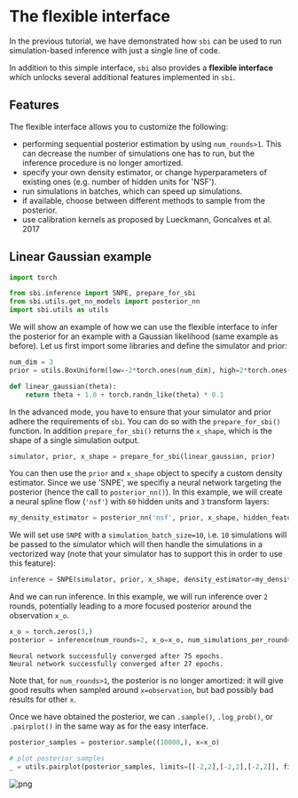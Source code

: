 # The flexible interface

In the previous tutorial, we have demonstrated how `sbi` can be used to run simulation-based inference with just a single line of code.

In addition to this simple interface, `sbi` also provides a **flexible interface** which unlocks several additional features implemented in `sbi`.

## Features

The flexible interface allows you to customize the following:

- performing sequential posterior estimation by using `num_rounds>1`. This can decrease the number of simulations one has to run, but the inference procedure is no longer amortized.  
- specify your own density estimator, or change hyperparameters of existing ones (e.g. number of hidden units for 'NSF').
- run simulations in batches, which can speed up simulations.
- if available, choose between different methods to sample from the posterior.
- use calibration kernels as proposed by Lueckmann, Goncalves et al. 2017

## Linear Gaussian example


```python
import torch

from sbi.inference import SNPE, prepare_for_sbi
from sbi.utils.get_nn_models import posterior_nn
import sbi.utils as utils
```

We will show an example of how we can use the flexible interface to infer the posterior for an example with a Gaussian likelihood (same example as before). Let us first import some libraries and define the simulator and prior:


```python
num_dim = 3
prior = utils.BoxUniform(low=-2*torch.ones(num_dim), high=2*torch.ones(num_dim))
```


```python
def linear_gaussian(theta):
    return theta + 1.0 + torch.randn_like(theta) * 0.1
```

In the advanced mode, you have to ensure that your simulator and prior adhere the requirements of `sbi`. You can do so with the `prepare_for_sbi()` function. In addition `prepare_for_sbi()` returns the `x_shape`, which is the shape of a single simulation output.


```python
simulator, prior, x_shape = prepare_for_sbi(linear_gaussian, prior)
```

You can then use the `prior` and `x_shape` object to specify a custom density estimator. Since we use 'SNPE', we specifiy a neural network targeting the posterior (hence the call to `posterior_nn()`). In this example, we will create a neural spline flow (`'nsf'`) with `60` hidden units and `3` transform layers:


```python
my_density_estimator = posterior_nn('nsf', prior, x_shape, hidden_features=60, flow_num_transforms=3)
```

We will set use `SNPE` with a `simulation_batch_size=10`, i.e. `10` simulations will be passed to the simulator which will then handle the simulations in a vectorized way (note that your simulator has to support this in order to use this feature):


```python
inference = SNPE(simulator, prior, x_shape, density_estimator=my_density_estimator, show_progress_bars=False)
```

And we can run inference. In this example, we will run inference over `2` rounds, potentially leading to a more focused posterior around the observation `x_o`.


```python
x_o = torch.zeros(3,)
posterior = inference(num_rounds=2, x_o=x_o, num_simulations_per_round=1000)
```

    Neural network successfully converged after 75 epochs.
    Neural network successfully converged after 27 epochs.


 Note that, for `num_rounds>1`, the posterior is no longer amortized: it will give good results when sampled around `x=observation`, but bad possibly bad results for other `x`.

Once we have obtained the posterior, we can `.sample()`, `.log_prob()`, or `.pairplot()` in the same way as for the easy interface.


```python
posterior_samples = posterior.sample((10000,), x=x_o)

# plot posterior samples
_ = utils.pairplot(posterior_samples, limits=[[-2,2],[-2,2],[-2,2]], fig_size=(5,5))
```


![png](03_flexible_interface_files/03_flexible_interface_17_0.png)

